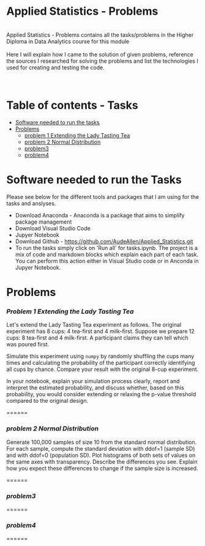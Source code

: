 # Applied Statistics - Problems <br /> 
<br /> 
Applied Statistics - Problems contains all the tasks/problems in the Higher Diploma in Data Analytics course for this module 
<br /> 
<br /> 
Here I will explain how I came to the solution of given problems, reference the sources I researched for solving the problems and list the technologies I used for creating and testing the code. <br />
<br />
<br />


# Table of contents - Tasks
* [Software needed to run the tasks](#software-needed-to-run-the-tasks)	
* [Problems](#problems)   
    * [problem 1 Extending the Lady Tasting Tea](#problem-1-extending-the-lady-tasting-tea)
    * [problem 2 Normal Distribution](#problem2-normal-distribution)
    * [problem3](#problem3)
    * [problem4](#problem4)
    

Software needed to run the Tasks
======

Please see below for the  different tools and packages that I am using for the tasks and anslyses.

- Download Anaconda - Anaconda is a package that aims to simplify package management 
- Download Visual Studio Code
- Jupyer Notebook
- Download Github - https://github.com/AudeAllen/Applied_Statistics.git
- To run the tasks simply click on 'Run all' for tasks.ipynb. The project is a mix of code and markdown blocks which explain each part of each task. You can perform this action either in Visual Studio code or in Anconda in Jupyer Notebook.

Problems
======
### ***Problem 1 Extending the Lady Tasting Tea***

Let's extend the Lady Tasting Tea experiment as follows.
The original experiment has 8 cups: 4 tea-first and 4 milk-first.
Suppose we prepare 12 cups: 8 tea-first and 4 milk-first.
A participant claims they can tell which was poured first.  

Simulate this experiment using `numpy` by randomly shuffling the cups many times and calculating the probability of the participant correctly identifying all cups by chance.
Compare your result with the original 8-cup experiment.  

In your notebook, explain your simulation process clearly, report and interpret the estimated probability, and discuss whether, based on this probability, you would consider extending or relaxing the p-value threshold compared to the original design.  

======
### ***problem 2 Normal Distribution***

Generate 100,000 samples of size 10 from the standard normal distribution. For each sample, compute the standard deviation with ddof=1 (sample SD) and with ddof=0 (population SD). Plot histograms of both sets of values on the same axes with transparency. Describe the differences you see. Explain how you expect these differences to change if the sample size is increased.


======
### ***problem3***



======
### ***problem4***


======


